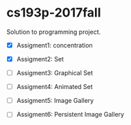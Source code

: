 # cs193p-2017fall

Solution to programming project.



- [x] Assigment1: concentration


- [x] Assigment2: Set


- [ ] Assigment3: Graphical Set


- [ ] Assigment4: Animated Set


- [ ] Assigment5: Image Gallery
- [ ] Assigment6: Persistent Image Gallery

